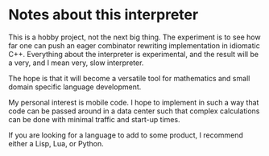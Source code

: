 Notes about this interpreter
============================

This is a hobby project, not the next big thing. The experiment is to
see how far one can push an eager combinator rewriting implementation in
idiomatic C++. Everything about the interpreter is experimental,
and the result will be a very, and I mean very, slow interpreter.

The hope is that it will become a versatile tool for mathematics and
small domain specific language development.

My personal interest is mobile code. I hope to implement in such a way
that code can be passed around in a data center such that complex
calculations can be done with minimal traffic and start-up times.

If you are looking for a language to add to some product, I recommend
either a Lisp, Lua, or Python. 
